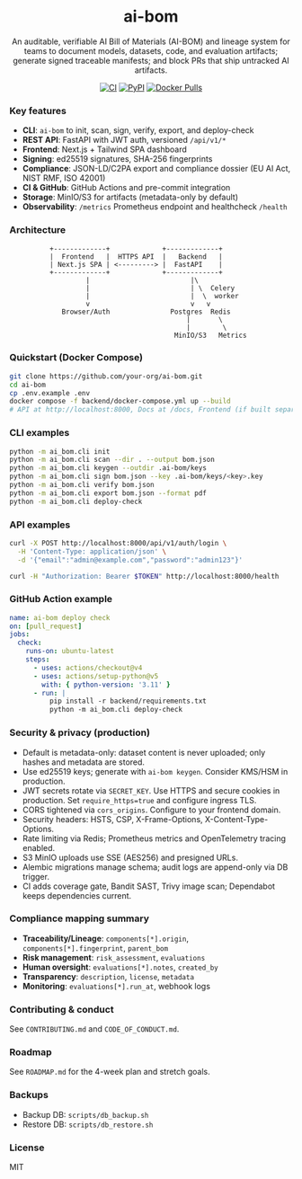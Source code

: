 <div align="center">

# ai-bom

An auditable, verifiable AI Bill of Materials (AI-BOM) and lineage system for teams to document models, datasets, code, and evaluation artifacts; generate signed traceable manifests; and block PRs that ship untracked AI artifacts.

[![CI](https://img.shields.io/github/actions/workflow/status/your-org/ai-bom/ci.yml?branch=main)](https://github.com/your-org/ai-bom/actions)
[![PyPI](https://img.shields.io/pypi/v/ai-bom.svg)](https://pypi.org/project/ai-bom/)
[![Docker Pulls](https://img.shields.io/docker/pulls/your-org/ai-bom.svg)](https://hub.docker.com/r/your-org/ai-bom)

</div>

### Key features

- **CLI**: `ai-bom` to init, scan, sign, verify, export, and deploy-check
- **REST API**: FastAPI with JWT auth, versioned `/api/v1/*`
- **Frontend**: Next.js + Tailwind SPA dashboard
- **Signing**: ed25519 signatures, SHA-256 fingerprints
- **Compliance**: JSON-LD/C2PA export and compliance dossier (EU AI Act, NIST RMF, ISO 42001)
- **CI & GitHub**: GitHub Actions and pre-commit integration
- **Storage**: MinIO/S3 for artifacts (metadata-only by default)
- **Observability**: `/metrics` Prometheus endpoint and healthcheck `/health`

### Architecture

```
          +-------------+             +-------------+
          |  Frontend   |  HTTPS API  |   Backend   |
          | Next.js SPA | <---------> |  FastAPI    |
          +-------------+             +-------------+
                   |                         |\
                   |                         | \  Celery
                   |                         |  \  worker
                   v                         v   v
             Browser/Auth               Postgres  Redis
                                            |       \
                                            |        \
                                         MinIO/S3   Metrics
```

### Quickstart (Docker Compose)

```bash
git clone https://github.com/your-org/ai-bom.git
cd ai-bom
cp .env.example .env
docker compose -f backend/docker-compose.yml up --build
# API at http://localhost:8000, Docs at /docs, Frontend (if built separately)
```

### CLI examples

```bash
python -m ai_bom.cli init
python -m ai_bom.cli scan --dir . --output bom.json
python -m ai_bom.cli keygen --outdir .ai-bom/keys
python -m ai_bom.cli sign bom.json --key .ai-bom/keys/<key>.key
python -m ai_bom.cli verify bom.json
python -m ai_bom.cli export bom.json --format pdf
python -m ai_bom.cli deploy-check
```

### API examples

```bash
curl -X POST http://localhost:8000/api/v1/auth/login \
  -H 'Content-Type: application/json' \
  -d '{"email":"admin@example.com","password":"admin123"}'

curl -H "Authorization: Bearer $TOKEN" http://localhost:8000/health
```

### GitHub Action example

```yaml
name: ai-bom deploy check
on: [pull_request]
jobs:
  check:
    runs-on: ubuntu-latest
    steps:
      - uses: actions/checkout@v4
      - uses: actions/setup-python@v5
        with: { python-version: '3.11' }
      - run: |
          pip install -r backend/requirements.txt
          python -m ai_bom.cli deploy-check
```

### Security & privacy (production)

- Default is metadata-only: dataset content is never uploaded; only hashes and metadata are stored.
- Use ed25519 keys; generate with `ai-bom keygen`. Consider KMS/HSM in production.
- JWT secrets rotate via `SECRET_KEY`. Use HTTPS and secure cookies in production. Set `require_https=true` and configure ingress TLS.
- CORS tightened via `cors_origins`. Configure to your frontend domain.
- Security headers: HSTS, CSP, X-Frame-Options, X-Content-Type-Options.
- Rate limiting via Redis; Prometheus metrics and OpenTelemetry tracing enabled.
- S3 MinIO uploads use SSE (AES256) and presigned URLs.
- Alembic migrations manage schema; audit logs are append-only via DB trigger.
- CI adds coverage gate, Bandit SAST, Trivy image scan; Dependabot keeps dependencies current.

### Compliance mapping summary

- **Traceability/Lineage**: `components[*].origin`, `components[*].fingerprint`, `parent_bom`
- **Risk management**: `risk_assessment`, `evaluations`
- **Human oversight**: `evaluations[*].notes`, `created_by`
- **Transparency**: `description`, `license`, `metadata`
- **Monitoring**: `evaluations[*].run_at`, webhook logs

### Contributing & conduct

See `CONTRIBUTING.md` and `CODE_OF_CONDUCT.md`.

### Roadmap

See `ROADMAP.md` for the 4-week plan and stretch goals.

### Backups

- Backup DB: `scripts/db_backup.sh`
- Restore DB: `scripts/db_restore.sh`

### License

MIT

